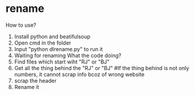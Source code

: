 # rename
How to use?
1. Install python and beatifulsoup
2. Open cmd in the folder
3. Input "python dlrename.py" to run it
4. Waiting for renaming
What the code doing?
1. Find files which start wiht "RJ" or "BJ"
2. Get all the thing behind the "RJ" or "BJ" #If the thing behind is not only numbers, it cannot scrap info bcoz of wrong website
3. scrap the header 
4. Rename it
